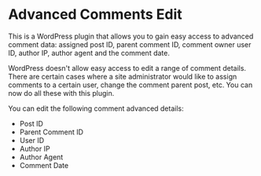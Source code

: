 # Advanced Comments Edit

This is a WordPress plugin that allows you to gain easy access to advanced comment data: assigned post ID, parent comment ID, comment owner user ID, author IP, author agent and the comment date.

WordPress doesn't allow easy access to edit a range of comment details. There are certain cases where a site administrator would like to assign comments to a certain user, change the comment parent post, etc. You can now do all these with this plugin.

You can edit the following comment advanced details:

* Post ID
* Parent Comment ID
* User ID
* Author IP
* Author Agent
* Comment Date
